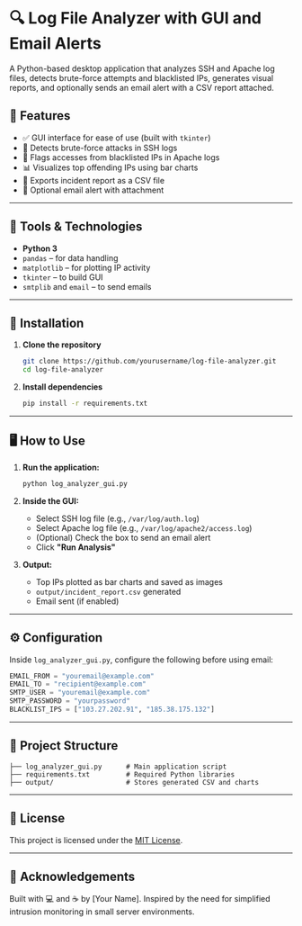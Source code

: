 # 🔍 Log File Analyzer with GUI and Email Alerts

A Python-based desktop application that analyzes SSH and Apache log files, detects brute-force attempts and blacklisted IPs, generates visual reports, and optionally sends an email alert with a CSV report attached.

## 📌 Features

- ✅ GUI interface for ease of use (built with `tkinter`)
- 🔐 Detects brute-force attacks in SSH logs
- 🛑 Flags accesses from blacklisted IPs in Apache logs
- 📊 Visualizes top offending IPs using bar charts
- 📎 Exports incident report as a CSV file
- 📧 Optional email alert with attachment

---

## 🧰 Tools & Technologies

- **Python 3**
- `pandas` – for data handling  
- `matplotlib` – for plotting IP activity  
- `tkinter` – to build GUI  
- `smtplib` and `email` – to send emails  

---

## 🚀 Installation

1. **Clone the repository**

   ```bash
   git clone https://github.com/yourusername/log-file-analyzer.git
   cd log-file-analyzer
   ```

2. **Install dependencies**

   ```bash
   pip install -r requirements.txt
   ```

---

## 🖥️ How to Use

1. **Run the application:**

   ```bash
   python log_analyzer_gui.py
   ```

2. **Inside the GUI:**
   - Select SSH log file (e.g., `/var/log/auth.log`)
   - Select Apache log file (e.g., `/var/log/apache2/access.log`)
   - (Optional) Check the box to send an email alert
   - Click **"Run Analysis"**

3. **Output:**
   - Top IPs plotted as bar charts and saved as images
   - `output/incident_report.csv` generated
   - Email sent (if enabled)

---

## ⚙️ Configuration

Inside `log_analyzer_gui.py`, configure the following before using email:

```python
EMAIL_FROM = "youremail@example.com"
EMAIL_TO = "recipient@example.com"
SMTP_USER = "youremail@example.com"
SMTP_PASSWORD = "yourpassword"
BLACKLIST_IPS = ["103.27.202.91", "185.38.175.132"]
```

---

## 📂 Project Structure

```
├── log_analyzer_gui.py      # Main application script
├── requirements.txt         # Required Python libraries
├── output/                  # Stores generated CSV and charts
```

---

## 📌 License

This project is licensed under the [MIT License](LICENSE).

---

## 🙌 Acknowledgements

Built with 💻 and ☕ by [Your Name]. Inspired by the need for simplified intrusion monitoring in small server environments.
